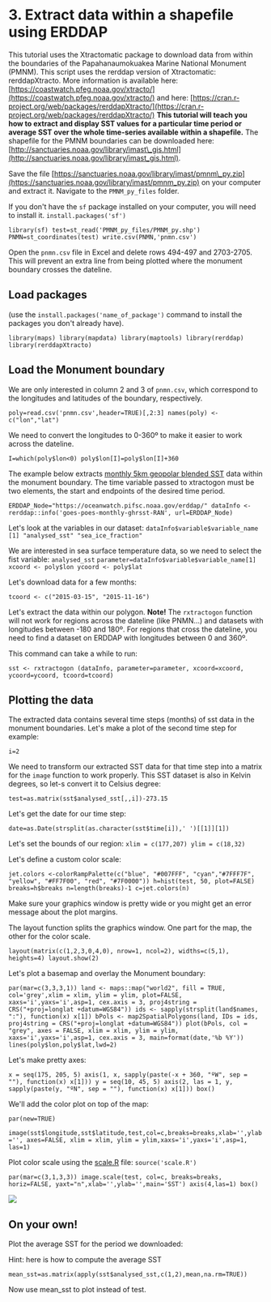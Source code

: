 # 3. Extract data within a shapefile using ERDDAP

This tutorial uses the Xtractomatic package to download data from within the boundaries of the Papahanaumokuakea Marine National Monument \(PMNM\). This script uses the rerddap version of Xtractomatic: rerddapXtracto. More information is available here: [https://coastwatch.pfeg.noaa.gov/xtracto/](https://coastwatch.pfeg.noaa.gov/xtracto/) and here: [https://cran.r-project.org/web/packages/rerddapXtracto/](https://cran.r-project.org/web/packages/rerddapXtracto/) **This tutorial will teach you how to extract and display SST values for a particular time period or average SST over the whole time-series available within a shapefile.** The shapefile for the PMNM boundaries can be downloaded here: [http://sanctuaries.noaa.gov/library/imast\_gis.html](http://sanctuaries.noaa.gov/library/imast_gis.html).

Save the file [https://sanctuaries.noaa.gov/library/imast/pmnm\_py.zip](https://sanctuaries.noaa.gov/library/imast/pmnm_py.zip) on your computer and extract it. Navigate to the `PMNM_py_files` folder.

If you don't have the `sf` package installed on your computer, you will need to install it. `install.packages('sf')`

`library(sf) test=st_read('PMNM_py_files/PMNM_py.shp') PNMN=st_coordinates(test) write.csv(PNMN,'pnmn.csv')`

Open the `pnmn.csv` file in Excel and delete rows 494-497 and 2703-2705. This will prevent an extra line from being plotted where the monument boundary crosses the dateline.

## Load packages <a id="load-packages"></a>

\(use the `install.packages('name_of_package')` command to install the packages you don't already have\).

`library(maps) library(mapdata) library(maptools) library(rerddap) library(rerddapXtracto)`

## Load the Monument boundary <a id="load-the-monument-boundary"></a>

We are only interested in column 2 and 3 of `pnmn.csv`, which correspond to the longitudes and latitudes of the boundary, respectively.

`poly=read.csv('pnmn.csv',header=TRUE)[,2:3] names(poly) <- c("lon","lat")`

We need to convert the longitudes to 0-360º to make it easier to work across the dateline.

`I=which(poly$lon<0) poly$lon[I]=poly$lon[I]+360`

The example below extracts [monthly 5km geopolar blended SST](https://oceanwatch.pifsc.noaa.gov/erddap/griddap/goes-poes-monthly-ghrsst-RAN.html) data within the monument boundary. The time variable passed to xtractogon must be two elements, the start and endpoints of the desired time period.

`ERDDAP_Node="https://oceanwatch.pifsc.noaa.gov/erddap/" dataInfo <- rerddap::info('goes-poes-monthly-ghrsst-RAN', url=ERDDAP_Node)`

Let's look at the variables in our dataset: `dataInfo$variable$variable_name [1] "analysed_sst" "sea_ice_fraction"`

We are interested in sea surface temperature data, so we need to select the fist variable: `analysed_sst` `parameter=dataInfo$variable$variable_name[1] xcoord <- poly$lon ycoord <- poly$lat`

Let's download data for a few months:

`tcoord <- c("2015-03-15", "2015-11-16")`

Let's extract the data within our polygon. **Note!** The `rxtractogon` function will not work for regions across the dateline \(like PNMN...\) and datasets with longitudes between -180 and 180º. For regions that cross the dateline, you need to find a dataset on ERDDAP with longitudes between 0 and 360º.

This command can take a while to run:

`sst <- rxtractogon (dataInfo, parameter=parameter, xcoord=xcoord, ycoord=ycoord, tcoord=tcoord)`

## Plotting the data <a id="plotting-the-data"></a>

The extracted data contains several time steps \(months\) of sst data in the monument boundaries. Let's make a plot of the second time step for example:

`i=2`

We need to transform our extracted SST data for that time step into a matrix for the `image` function to work properly. This SST dataset is also in Kelvin degrees, so let-s convert it to Celsius degree:

`test=as.matrix(sst$analysed_sst[,,i])-273.15`

Let's get the date for our time step:

`date=as.Date(strsplit(as.character(sst$time[i]),' ')[[1]][1])`

Let's set the bounds of our region: `xlim = c(177,207) ylim = c(18,32)`

Let's define a custom color scale:

`jet.colors <-colorRampPalette(c("blue", "#007FFF", "cyan","#7FFF7F", "yellow", "#FF7F00", "red", "#7F0000")) h=hist(test, 50, plot=FALSE) breaks=h$breaks n=length(breaks)-1 c=jet.colors(n)`

Make sure your graphics window is pretty wide or you might get an error message about the plot margins.

The layout function splits the graphics window. One part for the map, the other for the color scale.

`layout(matrix(c(1,2,3,0,4,0), nrow=1, ncol=2), widths=c(5,1), heights=4) layout.show(2)`

Let's plot a basemap and overlay the Monument boundary:

`par(mar=c(3,3,3,1)) land <- maps::map("world2", fill = TRUE, col='grey',xlim = xlim, ylim = ylim, plot=FALSE, xaxs='i',yaxs='i',asp=1, cex.axis = 3, proj4string = CRS("+proj=longlat +datum=WGS84")) ids <- sapply(strsplit(land$names, ":"), function(x) x[1]) bPols <- map2SpatialPolygons(land, IDs = ids, proj4string = CRS("+proj=longlat +datum=WGS84")) plot(bPols, col = "grey", axes = FALSE, xlim = xlim, ylim = ylim, xaxs='i',yaxs='i',asp=1, cex.axis = 3, main=format(date,'%b %Y')) lines(poly$lon,poly$lat,lwd=2)`

Let's make pretty axes:

`x = seq(175, 205, 5) axis(1, x, sapply(paste(-x + 360, "ºW", sep = ""), function(x) x[1])) y = seq(10, 45, 5) axis(2, las = 1, y, sapply(paste(y, "ºN", sep = ""), function(x) x[1])) box()`

We'll add the color plot on top of the map:

`par(new=TRUE)`

`image(sst$longitude,sst$latitude,test,col=c,breaks=breaks,xlab='',ylab='', axes=FALSE, xlim = xlim, ylim = ylim,xaxs='i',yaxs='i',asp=1, las=1)`

Plot color scale using the [scale.R](https://oceanwatch.pifsc.noaa.gov/files/scale.R) file: `source('scale.R')`

`par(mar=c(3,1,3,3)) image.scale(test, col=c, breaks=breaks, horiz=FALSE, yaxt="n",xlab='',ylab='',main='SST') axis(4,las=1) box()`

![](https://gblobscdn.gitbook.com/assets%2F-LylLNCSXaUER_FiqDSx%2F-MKqNVOBYy5anch9Cr4l%2F-MKqPLdCiDmGp0eWUh-k%2Fimage.png?alt=media&token=766b3282-2b3f-4887-ae4d-49af663fc8cb)

## On your own! <a id="on-your-own"></a>

Plot the average SST for the period we downloaded:

Hint: here is how to compute the average SST

`mean_sst=as.matrix(apply(sst$analysed_sst,c(1,2),mean,na.rm=TRUE))`

Now use mean\_sst to plot instead of test.

